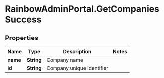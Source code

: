 # RainbowAdminPortal.GetCompaniesSuccess

## Properties

Name | Type | Description | Notes
------------ | ------------- | ------------- | -------------
**name** | **String** | Company name | 
**id** | **String** | Company unique identifier | 


